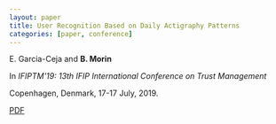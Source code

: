 ```yaml
---
layout: paper
title: User Recognition Based on Daily Actigraphy Patterns
categories: [paper, conference]
---
```

E. Garcia-Ceja and **B. Morin**

In _IFIPTM'19: 13th IFIP International Conference on Trust Management_

Copenhagen, Denmark, 17-17 July, 2019.

[PDF](https://drive.google.com/open?id=1X15qKRwqx09LGN2KuXvsafFDxamXbBQW)
